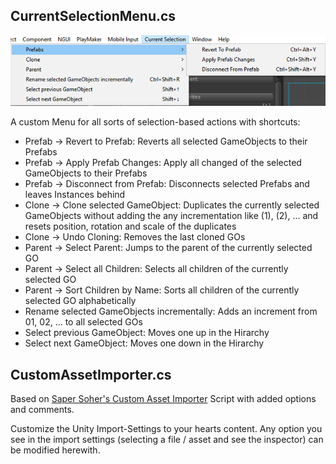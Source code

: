 ## CurrentSelectionMenu.cs
![Image](/Screenshots/Editor/CurrentSelectionMenu_Info.png)

A custom Menu for all sorts of selection-based actions with shortcuts:

- Prefab -> Revert to Prefab: Reverts all selected GameObjects to their Prefabs
- Prefab -> Apply Prefab Changes: Apply all changed of the selected GameObjects to their Prefabs
- Prefab -> Disconnect from Prefab: Disconnects selected Prefabs and leaves Instances behind
- Clone -> Clone selected GameObject: Duplicates the currently selected GameObjects without adding the any incrementation like (1), (2), ... and resets position, rotation and scale of the duplicates
- Clone -> Undo Cloning: Removes the last cloned GOs
- Parent -> Select Parent: Jumps to the parent of the currently selected GO
- Parent -> Select all Children: Selects all children of the currently selected GO
- Parent -> Sort Children by Name: Sorts all children of the currently selected GO alphabetically
- Rename selected GameObjects incrementally: Adds an increment from 01, 02, ... to all selected GOs
- Select previous GameObject: Moves one up in the Hirarchy
- Select next GameObject: Moves one down in the Hirarchy

## CustomAssetImporter.cs

Based on [Saper Soher's Custom Asset Importer](http://www.sarpersoher.com/a-custom-asset-importer-for-unity/) Script with added options and comments.

Customize the Unity Import-Settings to your hearts content. Any option you see in the import settings (selecting a file / asset and see the inspector) can be modified herewith.
